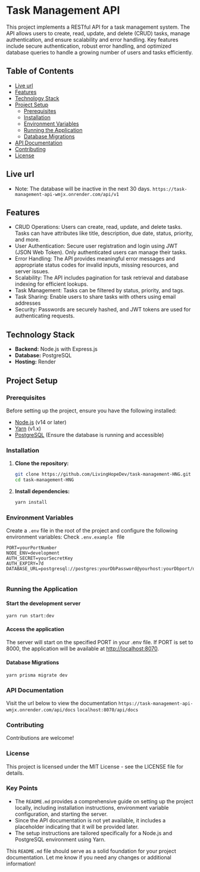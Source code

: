 # Task Management API

This project implements a RESTful API for a task management system. The API allows users to create, read, update, and delete (CRUD) tasks, manage authentication, and ensure scalability and error handling. Key features include secure authentication, robust error handling, and optimized database queries to handle a growing number of users and tasks efficiently.

## Table of Contents

- [Live url](#url)
- [Features](#features)
- [Technology Stack](#technology-stack)
- [Project Setup](#project-setup)
  - [Prerequisites](#prerequisites)
  - [Installation](#installation)
  - [Environment Variables](#environment-variables)
  - [Running the Application](#running-the-application)
  - [Database Migrations](#database-migrations)
- [API Documentation](#api-documentation)
- [Contributing](#contributing)
- [License](#license)

## Live url

- Note: The database will be inactive in the next 30 days.
  `https://task-management-api-wmjx.onrender.com/api/v1`

## Features

- CRUD Operations: Users can create, read, update, and delete tasks. Tasks can have attributes like title, description, due date, status, priority, and more.
- User Authentication: Secure user registration and login using JWT (JSON Web Token). Only authenticated users can manage their tasks.
- Error Handling: The API provides meaningful error messages and appropriate status codes for invalid inputs, missing resources, and server issues.
- Scalability: The API includes pagination for task retrieval and database indexing for efficient lookups.
- Task Management: Tasks can be filtered by status, priority, and tags.
- Task Sharing: Enable users to share tasks with others using email addresses
- Security: Passwords are securely hashed, and JWT tokens are used for authenticating requests.

## Technology Stack

- **Backend:** Node.js with Express.js
- **Database:** PostgreSQL
- **Hosting:** Render

## Project Setup

### Prerequisites

Before setting up the project, ensure you have the following installed:

- [Node.js](https://nodejs.org/) (v14 or later)
- [Yarn](https://yarnpkg.com/) (v1.x)
- [PostgreSQL](https://www.postgresql.org/) (Ensure the database is running and accessible)

### Installation

1. **Clone the repository:**

   ```bash
   git clone https://github.com/LivingHopeDev/task-management-HNG.git
   cd task-management-HNG
   ```

2. **Install dependencies:**

   ```bash
   yarn install
   ```

### Environment Variables

Create a `.env` file in the root of the project and configure the following environment variables:
Check `.env.example ` file

```env
PORT=yourPortNumber
NODE_ENV=development
AUTH_SECRET=yourSecretKey
AUTH_EXPIRY=7d
DATABASE_URL=postgresql://postgres:yourDbPassword@yourhost:yourDbport/dbName


```

### Running the Application

#### Start the development server

```
yarn run start:dev

```

#### Access the application

The server will start on the specified PORT in your .env file. If PORT is set to 8000, the application will be available at <http://localhost:8070>.

#### Database Migrations

```
yarn prisma migrate dev
```

### API Documentation

Visit the url below to view the documentation
`https://task-management-api-wmjx.onrender.com/api/docs`
`localhost:8070/api/docs`

### Contributing

Contributions are welcome!

### License

This project is licensed under the MIT License - see the LICENSE file for details.

### Key Points

- The `README.md` provides a comprehensive guide on setting up the project locally, including installation instructions, environment variable configuration, and starting the server.
- Since the API documentation is not yet available, it includes a placeholder indicating that it will be provided later.
- The setup instructions are tailored specifically for a Node.js and PostgreSQL environment using Yarn.

This `README.md` file should serve as a solid foundation for your project documentation. Let me know if you need any changes or additional information!

